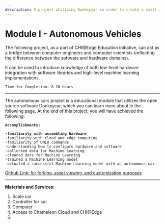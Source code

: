 ```yaml
---
description: A project utilizing Donkeycar in order to create a small autonomous car
---
```


# Module I - Autonomous Vehicles

The following project, as a part of CHI@Edge Education initiative, can act as a bridge between computer engineers and computer scientists (reflecting the difference between the software and hardware domains).&#x20;

It can be used to introduce knowledge of both low-level hardware integration with software libraries and high-level machine learning implementations.&#x20;

```
Time for Completion: 8-10 hours
```

***

The autonomous cars project is a educational module that utilizes the open source software Donkeycar, which you can learn more about in the following page. At the end of this project, you will have achieved the following:

<pre data-full-width="false"><code><strong>Accomplishments:
</strong><strong>
</strong><strong>-familiarity with assembling hardware
</strong>-familiarity with cloud and edge computing
-familiarity of UNIX commands
-understanding how to configure hardware and software
-collected data for Machine Learning
-cleaned data for Machine Learning
-trained a Machine Learning model
-actuated a successful Machine Learning model with an autonomous car
</code></pre>

[Github Link: for forking, asset viewing, and customization purposes](https://github.com/AetherWang/CHI-Edge)

***

**Materials and Services:**

1. Scale car
2. Controller for car
3. Computer
4. Access to Chameleon Cloud and CHI@Edge
5.
